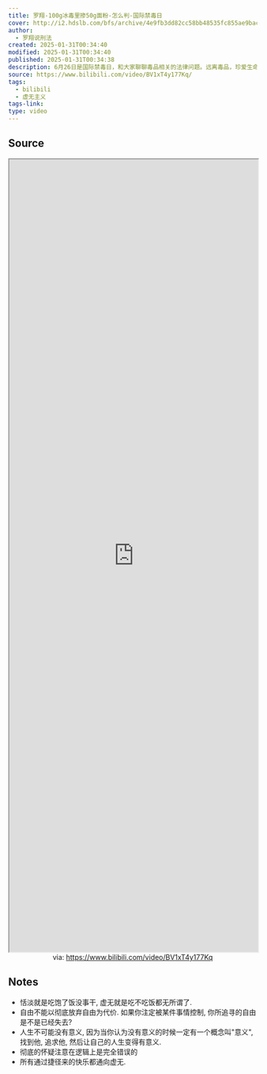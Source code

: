 ```yaml
---
title: 罗翔-100g冰毒里掺50g面粉-怎么判-国际禁毒日
cover: http://i2.hdslb.com/bfs/archive/4e9fb3dd82cc58bb48535fc855ae9bac93c2d04c.jpg@189w_107h.webp
author:
  - 罗翔说刑法
created: 2025-01-31T00:34:40
modified: 2025-01-31T00:34:40
published: 2025-01-31T00:34:38
description: 6月26日是国际禁毒日，和大家聊聊毒品相关的法律问题。远离毒品，珍爱生命。
source: https://www.bilibili.com/video/BV1xT4y177Kq/
tags:
  - bilibili
  - 虚无主义
tags-link: 
type: video
---
```

## Source

<iframe src='https://player.bilibili.com/player.html?isOutside=true&bvid=BV1xT4y177Kq&p=1&autoplay=false' style='height:40vh;width:100%' class='iframe-radius' allow='fullscreen'></iframe>
<center>via: <a href='https://www.bilibili.com/video/BV1xT4y177Kq' target='_blank' class='external-link'>https://www.bilibili.com/video/BV1xT4y177Kq</a></center>


## Notes

- 恬淡就是吃饱了饭没事干, 虚无就是吃不吃饭都无所谓了.
- 自由不能以彻底放弃自由为代价. 如果你注定被某件事情控制, 你所追寻的自由是不是已经失去?
- 人生不可能没有意义, 因为当你认为没有意义的时候一定有一个概念叫"意义", 找到他, 追求他, 然后让自己的人生变得有意义.
- 彻底的怀疑注意在逻辑上是完全错误的
- 所有通过捷径来的快乐都通向虚无.